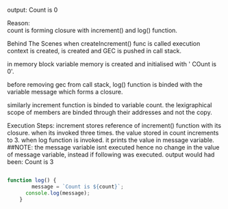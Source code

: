 output:
Count is 0

Reason:  
count is forming closure with increment() and log() function.

Behind The Scenes
when createIncrement() func is called execution context is created, is created and  GEC is pushed in call stack.

in memory block  variable memory is created and initialised with ' COunt is 0'.

before removing gec from call stack,
log() function is binded with the variable  message which forms a closure.

similarly increment function is binded to variable count. 
the lexigraphical scope of members are binded through their addresses and not the copy. 


Execution Steps:
increment stores reference of increment() function with its closure.
when its invoked three times. the value stored in count increments to 3.
when log function is invoked. it prints the value in message variable.
##NOTE: the message variable isnt executed hence no change in the value of message variable, instead
if  following was executed.
output would had been: Count is 3
``` JavaScript

function log() {
        message = `Count is ${count}`;
      console.log(message);
    }
```
